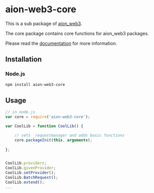 # aion-web3-core

This is a sub package of [aion_web3][repo].

The core package contains core functions for aion_web3 packages.

Please read the [documentation](https://docs.aion.network/docs/web3) for more information.


## Installation

### Node.js

```bash
npm install aion-web3-core
```


## Usage

```js
// in node.js
var core = require('aion-web3-core');

var CoolLib = function CoolLib() {

    // sets _requestmanager and adds basic functions
    core.packageInit(this, arguments);
    
};


CoolLib.providers;
CoolLib.givenProvider;
CoolLib.setProvider();
CoolLib.BatchRequest();
CoolLib.extend();
...
```

[repo]: https://github.com/aionnetwork/aion_web3


